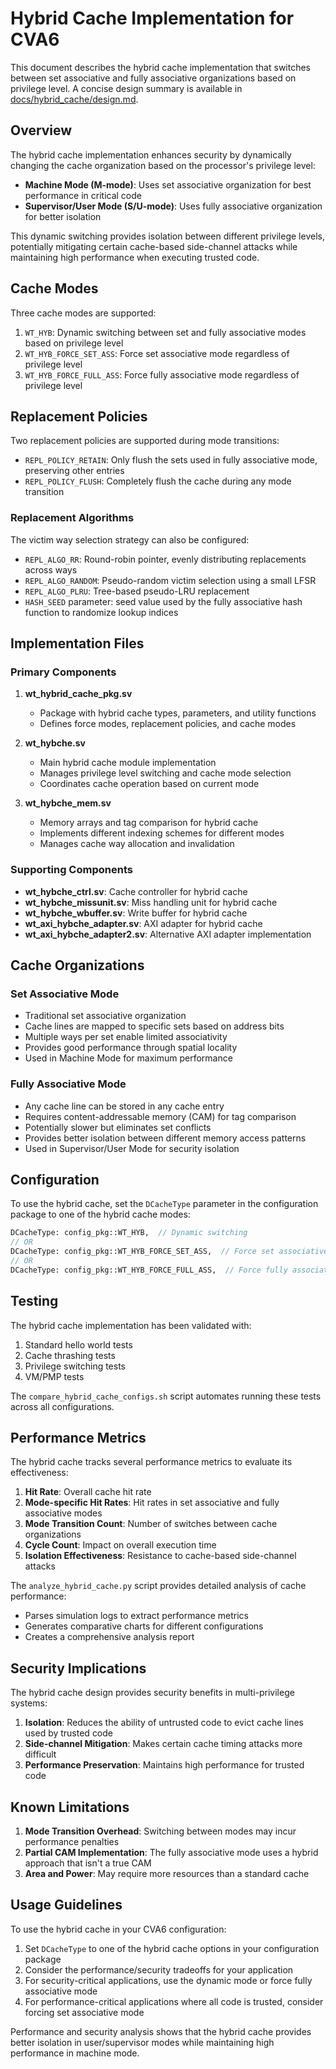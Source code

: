 # Hybrid Cache Implementation for CVA6

This document describes the hybrid cache implementation that switches between set associative and fully associative organizations based on privilege level. A concise design summary is available in [docs/hybrid_cache/design.md](docs/hybrid_cache/design.md).

## Overview

The hybrid cache implementation enhances security by dynamically changing the cache organization based on the processor's privilege level:

- **Machine Mode (M-mode)**: Uses set associative organization for best performance in critical code
- **Supervisor/User Mode (S/U-mode)**: Uses fully associative organization for better isolation

This dynamic switching provides isolation between different privilege levels, potentially mitigating certain cache-based side-channel attacks while maintaining high performance when executing trusted code.

## Cache Modes

Three cache modes are supported:
1. `WT_HYB`: Dynamic switching between set and fully associative modes based on privilege level
2. `WT_HYB_FORCE_SET_ASS`: Force set associative mode regardless of privilege level
3. `WT_HYB_FORCE_FULL_ASS`: Force fully associative mode regardless of privilege level

## Replacement Policies

Two replacement policies are supported during mode transitions:
- `REPL_POLICY_RETAIN`: Only flush the sets used in fully associative mode, preserving other entries
- `REPL_POLICY_FLUSH`: Completely flush the cache during any mode transition

### Replacement Algorithms

The victim way selection strategy can also be configured:

- `REPL_ALGO_RR`: Round-robin pointer, evenly distributing replacements across ways
- `REPL_ALGO_RANDOM`: Pseudo-random victim selection using a small LFSR
- `REPL_ALGO_PLRU`: Tree-based pseudo-LRU replacement
- `HASH_SEED` parameter: seed value used by the fully associative hash function to randomize lookup indices

## Implementation Files

### Primary Components

1. **wt_hybrid_cache_pkg.sv**
   - Package with hybrid cache types, parameters, and utility functions
   - Defines force modes, replacement policies, and cache modes

2. **wt_hybche.sv**
   - Main hybrid cache module implementation
   - Manages privilege level switching and cache mode selection
   - Coordinates cache operation based on current mode

3. **wt_hybche_mem.sv**
   - Memory arrays and tag comparison for hybrid cache
   - Implements different indexing schemes for different modes
   - Manages cache way allocation and invalidation

### Supporting Components

- **wt_hybche_ctrl.sv**: Cache controller for hybrid cache
- **wt_hybche_missunit.sv**: Miss handling unit for hybrid cache
- **wt_hybche_wbuffer.sv**: Write buffer for hybrid cache
- **wt_axi_hybche_adapter.sv**: AXI adapter for hybrid cache
- **wt_axi_hybche_adapter2.sv**: Alternative AXI adapter implementation

## Cache Organizations

### Set Associative Mode

- Traditional set associative organization
- Cache lines are mapped to specific sets based on address bits
- Multiple ways per set enable limited associativity
- Provides good performance through spatial locality
- Used in Machine Mode for maximum performance

### Fully Associative Mode

- Any cache line can be stored in any cache entry
- Requires content-addressable memory (CAM) for tag comparison
- Potentially slower but eliminates set conflicts
- Provides better isolation between different memory access patterns
- Used in Supervisor/User Mode for security isolation

## Configuration

To use the hybrid cache, set the `DCacheType` parameter in the configuration package to one of the hybrid cache modes:

```systemverilog
DCacheType: config_pkg::WT_HYB,  // Dynamic switching
// OR
DCacheType: config_pkg::WT_HYB_FORCE_SET_ASS,  // Force set associative
// OR
DCacheType: config_pkg::WT_HYB_FORCE_FULL_ASS,  // Force fully associative
```

## Testing

The hybrid cache implementation has been validated with:
1. Standard hello world tests
2. Cache thrashing tests
3. Privilege switching tests
4. VM/PMP tests

The `compare_hybrid_cache_configs.sh` script automates running these tests across all configurations.

## Performance Metrics

The hybrid cache tracks several performance metrics to evaluate its effectiveness:

1. **Hit Rate**: Overall cache hit rate
2. **Mode-specific Hit Rates**: Hit rates in set associative and fully associative modes
3. **Mode Transition Count**: Number of switches between cache organizations
4. **Cycle Count**: Impact on overall execution time
5. **Isolation Effectiveness**: Resistance to cache-based side-channel attacks

The `analyze_hybrid_cache.py` script provides detailed analysis of cache performance:
- Parses simulation logs to extract performance metrics
- Generates comparative charts for different configurations
- Creates a comprehensive analysis report

## Security Implications

The hybrid cache design provides security benefits in multi-privilege systems:

1. **Isolation**: Reduces the ability of untrusted code to evict cache lines used by trusted code
2. **Side-channel Mitigation**: Makes certain cache timing attacks more difficult
3. **Performance Preservation**: Maintains high performance for trusted code

## Known Limitations

1. **Mode Transition Overhead**: Switching between modes may incur performance penalties
2. **Partial CAM Implementation**: The fully associative mode uses a hybrid approach that isn't a true CAM
3. **Area and Power**: May require more resources than a standard cache

## Usage Guidelines

To use the hybrid cache in your CVA6 configuration:

1. Set `DCacheType` to one of the hybrid cache options in your configuration package
2. Consider the performance/security tradeoffs for your application
3. For security-critical applications, use the dynamic mode or force fully associative mode
4. For performance-critical applications where all code is trusted, consider forcing set associative mode

Performance and security analysis shows that the hybrid cache provides better isolation in user/supervisor modes while maintaining high performance in machine mode.
